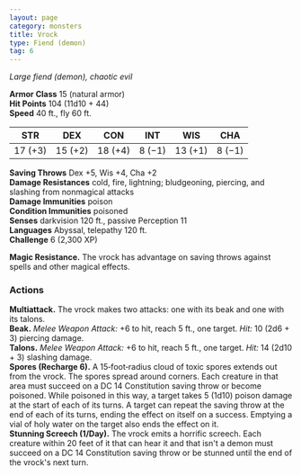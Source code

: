 ```yaml
---
layout: page
category: monsters
title: Vrock
type: Fiend (demon)
tag: 6
---
```

_Large fiend (demon), chaotic evil_

**Armor Class** 15 (natural armor)    
**Hit Points** 104 (11d10 + 44)    
**Speed** 40 ft., fly 60 ft. 

| STR      | DEX     | CON      | INT     | WIS     | CHA     |
|----------|---------|----------|---------|---------|---------|
| 17 (+3) | 15 (+2) | 18 (+4) | 8 (−1) | 13 (+1) | 8 (−1) |

**Saving Throws** Dex +5, Wis +4, Cha +2    
**Damage Resistances** cold, fire, lightning; bludgeoning, piercing, and slashing from nonmagical attacks    
**Damage Immunities** poison    
**Condition Immunities** poisoned    
**Senses** darkvision 120 ft., passive Perception 11    
**Languages** Abyssal, telepathy 120 ft.    
**Challenge** 6 (2,300 XP)  

**Magic Resistance.** The vrock has advantage on saving throws against spells and other magical effects. 

### Actions 
**Multiattack.** The vrock makes two attacks: one with its beak and one with its talons.    
**Beak.** _Melee Weapon Attack:_ +6 to hit, reach 5 ft., one target. _Hit:_ 10 (2d6 + 3) piercing damage.    
**Talons.** _Melee Weapon Attack:_ +6 to hit, reach 5 ft., one target. _Hit:_ 14 (2d10 + 3) slashing damage.    
**Spores (Recharge 6).** A 15­‐foot­‐radius cloud of toxic spores extends out from the vrock. The spores spread around corners. Each creature in that area must succeed on a DC 14 Constitution saving throw or become poisoned. While poisoned in this way, a target takes 5 (1d10) poison damage at the start of each of its turns. A target can repeat the saving throw at the end of each of its turns, ending the effect on itself on a success. Emptying a vial of holy water on the target also ends the effect on it.    
**Stunning Screech (1/Day).** The vrock emits a horrific screech. Each creature within 20 feet of it that can hear it and that isn't a demon must succeed on a DC 14 Constitution saving throw or be stunned until the end of the vrock's next turn.